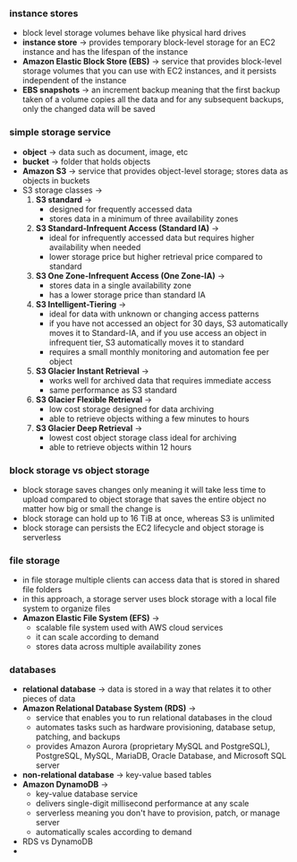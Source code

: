 ### instance stores
- block level storage volumes behave like physical hard drives
- **instance store** -> provides temporary block-level storage for an EC2 instance and has the lifespan of the instance
- **Amazon Elastic Block Store (EBS)** -> service that provides block-level storage volumes that you can use with EC2 instances, and it persists independent of the instance
- **EBS snapshots** -> an increment backup meaning that the first backup taken of a volume copies all the data and for any subsequent backups, only the changed data will be saved

### simple storage service
- **object** -> data such as document, image, etc
- **bucket** -> folder that holds objects
- **Amazon S3** -> service that provides object-level storage; stores data as objects in buckets
- S3 storage classes ->
	1. **S3 standard** -> 
		- designed for frequently accessed data
		- stores data in a minimum of three availability zones
	2. **S3 Standard-Infrequent Access (Standard IA)** -> 
		- ideal for infrequently accessed data but requires higher availability when needed
		- lower storage price but higher retrieval price compared to standard
	3. **S3 One Zone-Infrequent Access (One Zone-IA)** -> 
		- stores data in a single availability zone
		- has a lower storage price than standard IA
	4. **S3 Intelligent-Tiering** -> 
		- ideal for data with unknown or changing access patterns
		- if you have not accessed an object for 30 days, S3 automatically moves it to Standard-IA, and if you use access an object in infrequent tier, S3 automatically moves it to standard
		- requires a small monthly monitoring and automation fee per object
	5. **S3 Glacier Instant Retrieval** -> 
		 - works well for archived data that requires immediate access
		 - same performance as S3 standard
	6. **S3 Glacier Flexible Retrieval** -> 
		- low cost storage designed for data archiving
		- able to retrieve objects withing a few minutes to hours
	7. **S3 Glacier Deep Retrieval** -> 
		- lowest cost object storage class ideal for archiving
		- able to retrieve objects within 12 hours

### block storage vs object storage
- block storage saves changes only meaning it will take less time to upload compared to object storage that saves the entire object no matter how big or small the change is
- block storage can hold up to 16 TiB at once, whereas S3 is unlimited
- block storage can persists the EC2 lifecycle and object storage is serverless

### file storage
- in file storage multiple clients can access data that is stored in shared file folders
- in this approach, a storage server uses block storage with a local file system to organize files
- **Amazon Elastic File System (EFS)** -> 
	- scalable file system used with AWS cloud services
	- it can scale according to demand
	- stores data across multiple availability zones

### databases
- **relational database** -> data is stored in a way that relates it to other pieces of data
- **Amazon Relational Database System (RDS)** -> 
	- service that enables you to run relational databases in the cloud
	- automates tasks such as hardware provisioning, database setup, patching, and backups
	- provides Amazon Aurora (proprietary MySQL and PostgreSQL), PostgreSQL, MySQL, MariaDB, Oracle Database, and Microsoft SQL server
- **non-relational database** -> key-value based tables
- **Amazon DynamoDB** -> 
	- key-value database service
	- delivers single-digit millisecond performance at any scale
	- serverless meaning you don't have to provision, patch, or manage server
	- automatically scales according to demand
- RDS vs DynamoDB
- 